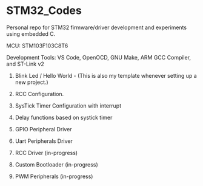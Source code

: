 # STM32_Codes

Personal repo for STM32 firmware/driver development and experiments using embedded C. 

MCU: STM103F103C8T6

Development Tools: VS Code, OpenOCD, GNU Make, ARM GCC Compiler, and ST-Link v2

1. Blink Led / Hello World - (This is also my template whenever setting up a new project.)
2. RCC Configuration.
3. SysTick Timer Configuration with interrupt
4. Delay functions based on systick timer
5. GPIO Peripheral Driver
6. Uart Peripherals Driver

7. RCC Driver (in-progress)
8. Custom Bootloader (in-progress)
9. PWM Peripherals (in-progress)



